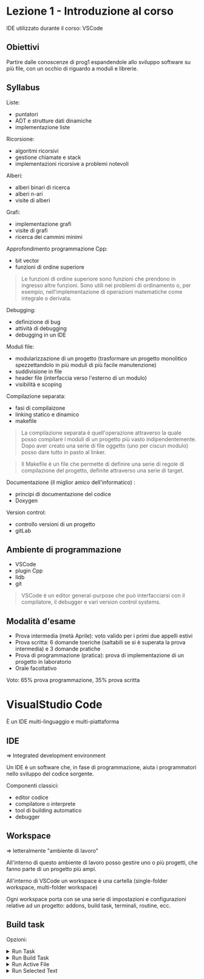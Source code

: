 # Lezione 1 - Introduzione al corso

IDE utilizzato durante il corso: VSCode

## Obiettivi
Partire dalle conoscenze di prog1 espandendole allo sviluppo software su più file, con un occhio di riguardo a moduli e librerie.

## Syllabus
Liste:
- puntatori
- ADT e strutture dati dinamiche
- implementazione liste

Ricorsione:
- algoritmi ricorsivi
- gestione chiamate e stack
- implementazioni ricorsive a problemi notevoli

Alberi:
- alberi binari di ricerca
- alberi n-ari
- visite di alberi

Grafi:
- implementazione grafi
- visite di grafi
- ricerca dei cammini minimi

Approfondimento programmazione Cpp:
- bit vector
- funzioni di ordine superiore

> Le funzioni di ordine superiore sono funzioni che prendono in ingresso altre funzioni.
> Sono utili nei problemi di ordinamento o, per esempio, nell'implementazione di operazioni matematiche come integrale o derivata.

Debugging:
- definizione di bug
- attività di debugging
- debugging in un IDE

Moduli file:
- modularizzazione di un progetto (trasformare un progetto monolitico spezzettandolo in più moduli di più facile manutenzione)
- suddivisione in file
- header file (interfaccia verso l'esterno di un modulo)
- visibilità e scoping

Compilazione separata:
- fasi di compilaizone
- linking statico e dinamico
- makefile

> La compilazione separata è quell'operazione attraverso la quale posso compilare i moduli di un progetto più vasto indipendentemente.
> Dopo aver creato una serie di file oggetto (uno per ciscun modulo) posso dare tutto in pasto al linker.

> Il Makefile è un file che permette di definire una serie di regole di compilazione del progetto, definite attraverso una serie di target.

Documentazione (il miglior amico dell'informatico) :
- principi di documentazione del codice
- Doxygen

Version control:
- controllo versioni di un progetto
- gitLab

## Ambiente di programmazione
- VSCode
- plugin Cpp
- lldb
- git

> VSCode è un editor general-purpose che può interfacciarsi con il compilatore, il debugger e vari version control systems.

## Modalità d'esame
- Prova intermedia (metà Aprile): voto valido per i primi due appelli estivi
- Prova scritta: 6 domande toeriche (saltabili se si è superata la prova intermedia) e 3 domande pratiche
- Prova di programmazione (pratica): prova di implementazione di un progetto in laboratorio
- Orale facoltativo

Voto: 65% prova programmazione, 35% prova scritta

# VisualStudio Code
È un IDE multi-linguaggio e multi-piattaforma

## IDE
=> Integrated development environment

Un IDE è un software che, in fase di programmazione, aiuta i programmatori nello sviluppo del codice sorgente.

Componenti classici:
- editor codice
- compilatore o interprete
- tool di building automatico
- debugger

## Workspace
=> letteralmente "ambiente di lavoro"

All'interno di questo ambiente di lavoro posso gestire uno o più progetti, che fanno parte di un progetto più ampi.

All'interno di VSCode un workspace è una cartella (single-folder workspace, multi-folder workspace)

Ogni workspace porta con se una serie di impostazioni e configurazioni relative ad un progetto: addons, build task, terminali, routine, ecc.

## Build task
Opzioni:
<details>
<summary>Run Task</summary>
Esegui script e automazioni per compilare/eseguire il progetto.
</details>

<details>
<summary>Run Build Task</summary>
Quando cliccato vengono proposte una serie di compilatori e opzioni di compilazione. Viene compilato l'intero progetto. In futuro verrà utilizzato make.
</details>

<details>
<summary>Run Active File</summary>
Per eseguire programmi che vengono eseguiti attraverso un interprete.
</details>

<details>
<summary>Run Selected Text</summary>
Utilizzato per linguaggi che permettono di eseguire porzioni di codice, come per esempio il Python.
</details>